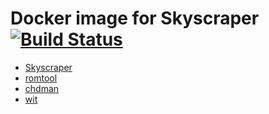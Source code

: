 # Docker image for Skyscraper [![Build Status](https://travis-ci.com/tcamargo/docker-skyscraper.svg?branch=master)](https://travis-ci.com/tcamargo/docker-skyscraper)

* [Skyscraper](https://github.com/muldjord/skyscraper)
* [romtool](https://github.com/jordond/romtool)
* [chdman](https://www.mankier.com/1/chdman)
* [wit](https://wit.wiimm.de/)
